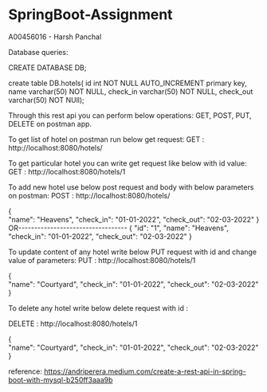 # SpringBoot-Assignment
A00456016 - Harsh Panchal

Database queries:

CREATE DATABASE DB;

create table DB.hotels(
id int NOT NULL AUTO_INCREMENT primary key,
name varchar(50) NOT NULL,
check_in varchar(50) NOT NULL,
check_out varchar(50) NOT NUll);

Through this rest api you can perform below operations:
GET, POST, PUT, DELETE on postman app.

To get list of hotel on postman run below get request:
GET : http://localhost:8080/hotels/

To get particular hotel you can write get request like below with id value:
GET : http://localhost:8080/hotels/1

To add new hotel use below post request and body with below parameters on postman:
POST : http://localhost:8080/hotels/

{ 	
    "name": "Heavens",
    "check_in": "01-01-2022",
    "check_out": "02-03-2022"
}
OR----------------------------------
{
    "id": "1",
    "name": "Heavens",
    "check_in": "01-01-2022",
    "check_out": "02-03-2022"
}

To update content of any hotel write below PUT request with id and change value of parameters:
PUT : http://localhost:8080/hotels/1

{ 	
    "name": "Courtyard",
    "check_in": "01-01-2022",
    "check_out": "02-03-2022"
}

To delete any hotel write below delete request with id :

DELETE : http://localhost:8080/hotels/1

{ 	
    "name": "Courtyard",
    "check_in": "01-01-2022",
    "check_out": "02-03-2022"
}

reference: https://andriperera.medium.com/create-a-rest-api-in-spring-boot-with-mysql-b250ff3aaa9b
